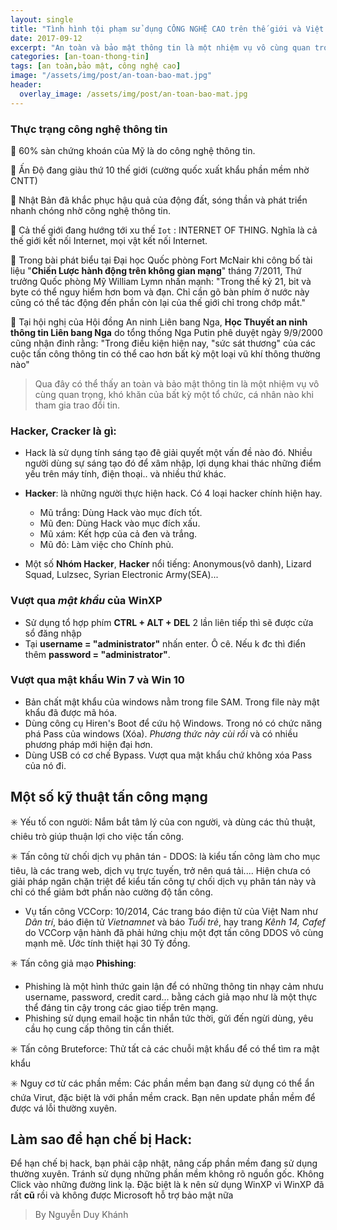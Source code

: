 ```yaml
---
layout: single
title: "Tình hình tội phạm sử dụng CÔNG NGHỆ CAO trên thế giới và Việt Nam hiện nay"
date: 2017-09-12
excerpt: "An toàn và bảo mật thông tin là một nhiệm vụ vô cùng quan trọng, khó khăn của bất kỳ một tổ chức, cá nhân nào khi tham gia trao đổi tin."
categories: [an-toan-thong-tin]
tags: [an toàn,bảo mật, công nghệ cao]
image: "/assets/img/post/an-toan-bao-mat.jpg"
header:
  overlay_image: /assets/img/post/an-toan-bao-mat.jpg
---
```

### Thực trạng công nghệ thông tin
:large_orange_diamond: 60% sàn chứng khoán của Mỹ là do công nghệ thông tin.

:large_orange_diamond: Ấn Độ đang giàu thứ 10 thế giới (cường quốc xuất khẩu phần mềm nhờ CNTT)

:large_orange_diamond: Nhật Bản đã khắc phục hậu quả của động đất, sóng thần và phát triển nhanh chóng nhờ công nghệ thông tin.

:large_orange_diamond: Cả thế giới đang hướng tới xu thế `Iot` : INTERNET OF THING. Nghĩa là cả thế giới kết nối Internet, mọi vật kết nối Internet.

:large_orange_diamond: Trong bài phát biểu tại Đại học Quốc phòng Fort McNair khi công bố tài liệu "**Chiến Lược hành động trên không gian mạng**" tháng 7/2011, Thứ trưởng Quốc phòng Mỹ William Lymn nhấn mạnh: "Trong thế kỷ 21, bit và byte có thể nguy hiểm hơn bom và đạn. Chỉ cần gõ bàn phím ở nước này cũng có thể tác động đến phần còn lại của thế giới chỉ trong chớp mắt."

:large_orange_diamond: Tại hội nghị của Hội đồng An ninh Liên bang Nga, **Học Thuyết an ninh thông tin Liên bang Nga** do tổng thống Nga Putin phê duyệt ngày 9/9/2000 cũng nhận đinh rằng: "Trong điều kiện hiện nay, "sức sát thương" của các cuộc tấn công thông tin có thể cao hơn bất kỳ một loại vũ khí thông thường nào"

>Qua đây có thể thấy an toàn và bảo mật thông tin là một nhiệm vụ vô cùng quan trọng, khó khăn của bất kỳ một tổ chức, cá nhân nào khi tham gia trao đổi tin.

### **Hacker, Cracker** là gì:
* Hack là sử dụng tính sáng tạo đê giải quyết một vấn đề nào đó. Nhiều người dùng sự sáng tạo đó để xâm nhập, lợi dụng khai thác những điểm yếu trên máy tính, điện thoại.. và nhiều thứ khác.
* **Hacker**: là những người thực hiện hack. Có 4 loại hacker chính hiện hay.
    * Mũ trắng: Dùng Hack vào mục đích tốt.
    * Mũ đen: Dùng Hack vào mục đích xấu.
    * Mũ xám: Kết hợp của cả đen và trắng.
    * Mũ đỏ: Làm việc cho Chính phủ.

* Một số **Nhóm Hacker**, **Hacker** nổi tiếng: Anonymous(vô danh), Lizard Squad, Lulzsec, Syrian Electronic Army(SEA)...

### Vượt qua _mật khẩu_ của WinXP
* Sử dụng tổ hợp phím **CTRL + ALT + DEL** 2 lần liên tiếp thì sẽ được cửa sổ đăng nhập
* Tại **username = "administrator"** nhấn enter. Ô cê. Nếu k đc thì điển thêm **password = "administrator"**.

### Vượt qua mật khẩu Win 7 và Win 10
* Bản chất mật khẩu của windows nằm trong file SAM. Trong file này mật khẩu đã được mã hóa.
* Dùng công cụ Hiren's Boot để cứu hộ Windows. Trong nó có chức năng phá Pass của windows (Xóa). *Phương thức này cùi rồi* và có nhiều phương pháp mới hiện đại hơn.
* Dùng USB có cơ chế Bypass. Vượt qua mật khẩu chứ không xóa Pass của nó đi.

## Một số kỹ thuật tấn công mạng
:eight_spoked_asterisk: Yếu tố con người: Nắm bắt tâm lý của con người, và dùng các thủ thuật, chiêu trò giúp thuận lợi cho việc tấn công.

:eight_spoked_asterisk: Tấn công từ chối dịch vụ phân tán - DDOS: là kiểu tấn công làm cho mục tiêu, là các trang web, dịch vụ trực tuyến, trở nên quá tải.... Hiện chưa có giải pháp ngăn chặn triệt để kiểu tấn công tự chối dịch vụ phân tán này và chỉ có thể giảm bớt phần nào cường độ tấn công.

  * Vụ tấn công VCCorp: 10/2014, Các trang báo điện tử của Việt Nam như *Dân trí*, báo điện tử *Vietnamnet* và báo *Tuổi trẻ*, hay trang *Kênh 14, Cafef* do VCCorp vận hành đã phải hứng chịu một đợt tấn công DDOS vô cùng mạnh mẽ. Ước tính thiệt hại 30 Tỷ đồng.

:eight_spoked_asterisk: Tấn công giả mạo **Phishing**:
* Phishing là một hình thức gain lận để có những thông tin nhạy cảm nhưu username, password, credit card... bằng cách giả mạo như là một thực thể đáng tin cậy trong các giao tiếp trên mạng.
* Phishing sử dụng email hoặc tin nhắn tức thời, gửi đến ngừi dùng, yêu cầu họ cung cấp thông tin cần thiết.

:eight_spoked_asterisk: Tấn công Bruteforce: Thử tất cả các chuỗi mật khẩu để có thể tìm ra mật khẩu

:eight_spoked_asterisk: Nguy cơ từ các phần mềm: Các phần mềm bạn đang sử dụng có thể ẩn chứa Virut, đặc biệt là với phần mềm crack. Bạn nên update phần mềm để được vá lỗi thường xuyên.

## Làm sao để hạn chế bị Hack:
<p>Để hạn chế bị hack, bạn phải cập nhật, nâng cấp phần mềm đang sử dụng thường xuyên. Tránh sử dụng những phần mềm không rõ nguồn gốc. Không Click vào những đường link lạ. Đặc biệt là k nên sử dụng WinXP vì WinXP đã rất <b>cũ</b> rồi và không được Microsoft hỗ trợ bảo mật nữa</p>

>By Nguyễn Duy Khánh